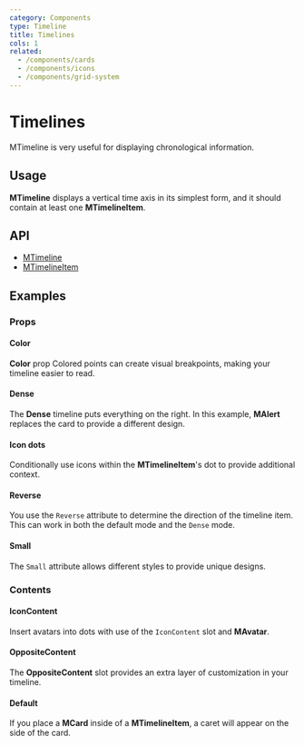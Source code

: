 ```yaml
---
category: Components
type: Timeline
title: Timelines
cols: 1
related:
  - /components/cards
  - /components/icons
  - /components/grid-system
---
```


# Timelines

MTimeline is very useful for displaying chronological information.

## Usage

**MTimeline** displays a vertical time axis in its simplest form, and it should contain at least one **MTimelineItem**.

<timelines-usage></timelines-usage>

## API

- [MTimeline](/api/MTimeline)
- [MTimelineItem](/api/MTimelineItem)

## Examples

### Props

#### Color

**Color** prop Colored points can create visual breakpoints, making your timeline easier to read.

<example file="" />

#### Dense

The **Dense** timeline puts everything on the right. In this example, **MAlert** replaces the card to provide a different
design.

<example file="" />

#### Icon dots

Conditionally use icons within the **MTimelineItem**'s dot to provide additional context.

<example file="" />

#### Reverse

You use the `Reverse` attribute to determine the direction of the timeline item. This can work in both the default
mode and the `Dense` mode.

<example file="" />

#### Small

The `Small` attribute allows different styles to provide unique designs.

<example file="" />

### Contents

#### IconContent

Insert avatars into dots with use of the `IconContent` slot and **MAvatar**.

<example file="" />

#### OppositeContent

The **OppositeContent** slot provides an extra layer of customization in your timeline.

<example file="" />

#### Default

If you place a **MCard** inside of a **MTimelineItem**, a caret will appear on the side of the card.

<example file="" />